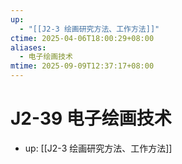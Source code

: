 ```yaml
---
up:
  - "[[J2-3 绘画研究方法、工作方法]]"
ctime: 2025-04-06T18:00:29+08:00
aliases:
  - 电子绘画技术
mtime: 2025-09-09T12:37:17+08:00
---
```


# J2-39 电子绘画技术

- up: [[J2-3 绘画研究方法、工作方法]]
